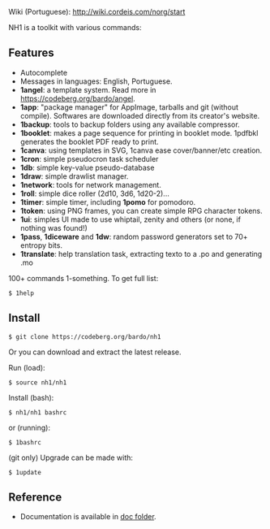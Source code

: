 
Wiki (Portuguese): http://wiki.cordeis.com/norg/start

NH1 is a toolkit with various commands:

## Features

 * Autocomplete
 * Messages in languages: English, Portuguese.
 * **1angel**: a template system. Read more in https://codeberg.org/bardo/angel.
 * **1app**: "package manager" for AppImage, tarballs and git (without compile). Softwares are downloaded directly from its creator's website.
 * **1backup**: tools to backup folders using any available compressor.
 * **1booklet**: makes a page sequence for printing in booklet mode. 1pdfbkl generates the booklet PDF ready to print.
 * **1canva**: using templates in SVG, 1canva ease cover/banner/etc creation.
 * **1cron**: simple pseudocron task scheduler
 * **1db**: simple key-value pseudo-database
 * **1draw**: simple drawlist manager.
 * **1network**: tools for network management.
 * **1roll**: simple dice roller (2d10, 3d6, 1d20-2)...
 * **1timer**: simple timer, including **1pomo** for pomodoro.
 * **1token**: using PNG frames, you can create simple RPG character tokens.
 * **1ui**: simples UI made to use whiptail, zenity and others (or none, if nothing was found!)
 * **1pass**, **1diceware** and **1dw**: random password generators set to 70+ entropy bits.
 * **1translate**: help translation task, extracting texto to a .po and generating .mo
 
100+ commands 1-something. To get full list:

```
$ 1help
```

## Install

```
$ git clone https://codeberg.org/bardo/nh1
```

Or you can download and extract the latest release.

Run (load):

```
$ source nh1/nh1
```

Install (bash):

```
$ nh1/nh1 bashrc
```

or (running):

```
$ 1bashrc
```

(git only) Upgrade can be made with:

```
$ 1update
```

## Reference

* Documentation is available in [doc folder](doc/).
